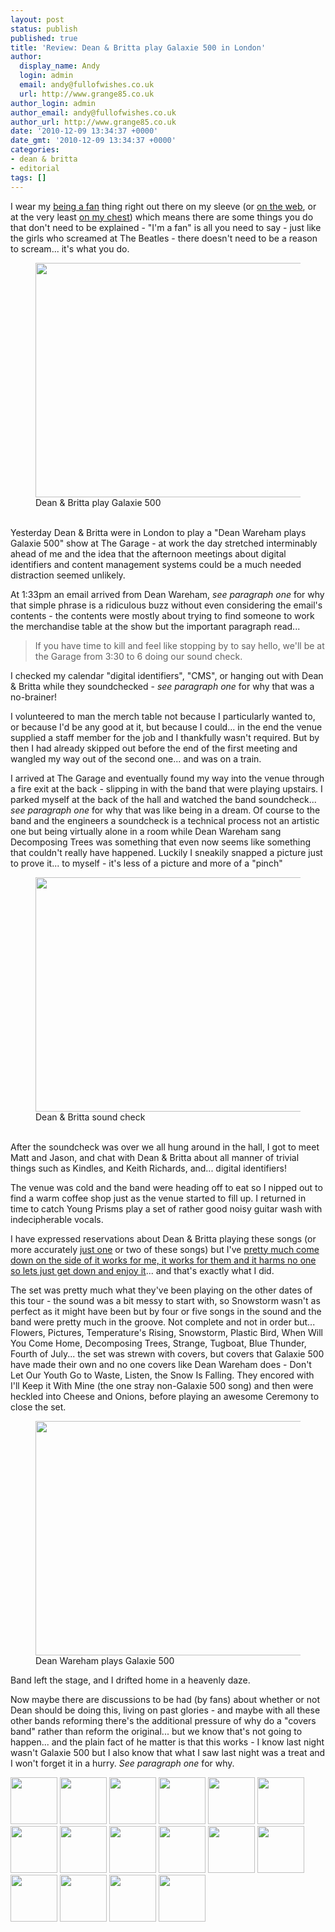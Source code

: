```yaml
---
layout: post
status: publish
published: true
title: 'Review: Dean & Britta play Galaxie 500 in London'
author:
  display_name: Andy
  login: admin
  email: andy@fullofwishes.co.uk
  url: http://www.grange85.co.uk
author_login: admin
author_email: andy@fullofwishes.co.uk
author_url: http://www.grange85.co.uk
date: '2010-12-09 13:34:37 +0000'
date_gmt: '2010-12-09 13:34:37 +0000'
categories:
- dean & britta
- editorial
tags: []
---
```

<p>I wear my <a href="http://www.grange85.co.uk/swirling/2004/06/29/108850795296338716/">being a fan</a> thing right out there on my sleeve (or <a href="http://www.fullofwishes.co.uk">on the web</a>, or at the very least <a href="http://www.flickr.com/photos/grange85/sets/72157619400404262/with/3592561407/">on my chest</a>) which means there are some things you do that don't need to be explained - "I'm a fan" is all you need to say - just like the girls who screamed at The Beatles - there doesn't need to be a reason to scream... it's what you do.<br />
<figure class="caption aligncenter"><a href="http://www.flickr.com/photos/grange85/5244864917/"><img alt="" src="http://farm6.static.flickr.com/5003/5244864917_2bf520ccd3.jpg" title="Dean & Britta play Galaxie 500" width="500" height="375" /></a><figcaption class="caption-text">Dean & Britta play Galaxie 500</figcaption></figure><br />
Yesterday Dean & Britta were in London to play a "Dean Wareham plays Galaxie 500" show at The Garage - at work the day stretched interminably ahead of me and the idea that the afternoon meetings about digital identifiers and content management systems could be a much needed distraction seemed unlikely.</p>
<p>At 1:33pm an email arrived from Dean Wareham, <em>see paragraph one</em> for why that simple phrase is a ridiculous buzz without even considering the email's contents - the contents were mostly about trying to find someone to work the merchandise table at the show but the important paragraph read...</p>
<blockquote><p>If you have time to kill and feel like stopping by to say hello, we'll be at the Garage from 3:30 to 6 doing our sound check.</p></blockquote>
<p>I checked my calendar "digital identifiers", "CMS", or hanging out with Dean & Britta while they soundchecked - <em>see paragraph one</em> for why that was a no-brainer!</p>
<p>I volunteered to man the merch table not because I particularly wanted to, or because I'd be any good at it, but because I could... in the end the venue supplied a staff member for the job and I thankfully wasn't required. But by then I had already skipped out before the end of the first meeting and wangled my way out of the second one... and was on a train.</p>
<p>I arrived at The Garage and eventually found my way into the venue through a fire exit at the back - slipping in with the band that were playing upstairs. I parked myself at the back of the hall and watched the band soundcheck... <em>see paragraph one</em> for why that was like being in a dream. Of course to the band and the engineers a soundcheck is a technical process not an artistic one but being virtually alone in a room while Dean Wareham sang Decomposing Trees was something that even now seems like something that couldn't really have happened. Luckily I sneakily snapped a picture just to prove it... to myself - it's less of a picture and more of a "pinch"</p>
<p><figure class="caption aligncenter"><a href="http://www.flickr.com/photos/grange85/5245465172/in/photostream/"><img alt="" src="http://farm6.static.flickr.com/5129/5245465172_a5d389713f.jpg" title="Dean & Britta sound check" width="500" height="375" /></a><figcaption class="caption-text">Dean & Britta sound check</figcaption></figure><br />
After the soundcheck was over we all hung around in the hall, I got to meet Matt and Jason, and chat with Dean & Britta about all manner of trivial things such as Kindles, and Keith Richards, and... digital identifiers!</p>
<p>The venue was cold and the band were heading off to eat so I nipped out to find a warm coffee shop just as the venue started to fill up. I returned in time to catch <span class="removed_link" title="http://www.myspace.com/youngprisms">Young Prisms</span> play a set of rather good noisy guitar wash with indecipherable vocals.</p>
<p>I have expressed reservations about Dean & Britta playing these songs (or more accurately <a href="http://www.grange85.co.uk/swirling/2009/06/20/dean-britta-cover-snowstorm-a-sacrilegious-opinion/">just one</a> or two of these songs) but I've <a href="http://www.grange85.co.uk/swirling/2010/06/16/should-dean-play-galaxie-500/">pretty much come down on the side of it works for me, it works for them and it harms no one so lets just get down and enjoy it</a>... and that's exactly what I did.</p>
<p>The set was pretty much what they've been playing on the other dates of this tour - the sound was a bit messy to start with, so Snowstorm wasn't as perfect as it might have been but by four or five songs in the sound and the band were pretty much in the groove. Not complete and not in order but... Flowers, Pictures, Temperature's Rising, Snowstorm, Plastic Bird, When Will You Come Home, Decomposing Trees, Strange, Tugboat, Blue Thunder, Fourth of July... the set was strewn with covers, but covers that Galaxie 500 have made their own and no one covers like Dean Wareham does - Don't Let Our Youth Go to Waste, Listen, the Snow Is Falling. They encored with I'll Keep it With Mine (the one stray non-Galaxie 500 song) and then were heckled into Cheese and Onions, before playing an awesome Ceremony to close the set.</p>
<p><figure class="caption aligncenter"><a href="http://www.flickr.com/photos/grange85/5244864049/in/photostream/"><img alt="" src="http://farm6.static.flickr.com/5203/5244864049_7c31b26c33.jpg" title="Dean Wareham plays Galaxie 500" width="500" height="375" /></a><figcaption class="caption-text">Dean Wareham plays Galaxie 500</figcaption></figure></p>
<p>Band left the stage, and I drifted home in a heavenly daze.</p>
<p>Now maybe there are discussions to be had (by fans) about whether or not Dean should be doing this, living on past glories - and maybe with all these other bands reforming there's the additional pressure of why do a "covers band" rather than reform the original... but we know that's not going to happen... and the plain fact of he matter is that this works - I know last night wasn't Galaxie 500 but I also know that what I saw last night was a treat and I won't forget it in a hurry. <em>See paragraph one</em> for why.</p>
<div class="flower_imagebox">
<a href="http://farm6.static.flickr.com/5003/5244864917_2bf520ccd3_z.jpg"><img alt="" src="http://farm6.static.flickr.com/5003/5244864917_2bf520ccd3_s.jpg" title="Dean & Britta #1 thumbnail" class="alignnone" width="75" height="75" /></a> <a href="http://farm6.static.flickr.com/5084/5245466704_52fd957e19_z.jpg"><img alt="" src="http://farm6.static.flickr.com/5084/5245466704_52fd957e19_s.jpg" title="Dean & Britta #2 thumbnail" class="alignnone" width="75" height="75" /></a> <a href="http://farm6.static.flickr.com/5045/5245466574_8ac4eccc08_z.jpg"><img alt="" src="http://farm6.static.flickr.com/5045/5245466574_8ac4eccc08_s.jpg" title="Dean & Britta #3 thumbnail" class="alignnone" width="75" height="75" /></a> <a href="http://farm6.static.flickr.com/5167/5244864537_21b9953ca2_z.jpg"><img alt="" src="http://farm6.static.flickr.com/5167/5244864537_21b9953ca2_s.jpg" title="Dean & Britta #4 thumbnail" class="alignnone" width="75" height="75" /></a> <a href="http://farm6.static.flickr.com/5163/5245466350_38235533ca_z.jpg"><img alt="" src="http://farm6.static.flickr.com/5163/5245466350_38235533ca_s.jpg" title="Dean & Britta #5 thumbnail" class="alignnone" width="75" height="75" /></a> <a href="http://farm6.static.flickr.com/5045/5244864285_0baf631569_z.jpg"><img alt="" src="http://farm6.static.flickr.com/5045/5244864285_0baf631569_s.jpg" title="Dean & Britta #6 thumbnail" class="alignnone" width="75" height="75" /></a> <a href="http://farm6.static.flickr.com/5003/5245466158_bc326c9049_z.jpg"><img alt="" src="http://farm6.static.flickr.com/5003/5245466158_bc326c9049_s.jpg" title="Dean & Britta #7 thumbnail" class="alignnone" width="75" height="75" /></a> <a href="http://farm6.static.flickr.com/5203/5244864049_7c31b26c33_z.jpg"><img alt="" src="http://farm6.static.flickr.com/5203/5244864049_7c31b26c33_s.jpg" title="Dean & Britta #8 thumbnail" class="alignnone" width="75" height="75" /></a> <a href="http://farm6.static.flickr.com/5084/5244863917_6991baf43f_z.jpg"><img alt="" src="http://farm6.static.flickr.com/5084/5244863917_6991baf43f_s.jpg" title="Dean & Britta #9 thumbnail" class="alignnone" width="75" height="75" /></a> <a href="http://farm6.static.flickr.com/5163/5244863777_aa3651882c_z.jpg"><img alt="" src="http://farm6.static.flickr.com/5163/5244863777_aa3651882c_s.jpg" title="Dean & Britta #10 thumbnail" class="alignnone" width="75" height="75" /></a> <a href="http://farm6.static.flickr.com/5049/5245465686_6515f56aa8_z.jpg"><img alt="" src="http://farm6.static.flickr.com/5049/5245465686_6515f56aa8_s.jpg" title="Dean & Britta #11 thumbnail" class="alignnone" width="75" height="75" /></a> <a href="http://farm6.static.flickr.com/5082/5245465540_fd03824188_z.jpg"><img alt="" src="http://farm6.static.flickr.com/5082/5245465540_fd03824188_s.jpg" title="Dean & Britta #12 thumbnail" class="alignnone" width="75" height="75" /></a> <a href="http://farm6.static.flickr.com/5047/5245465386_85358ebe5f_z.jpg"><img alt="" src="http://farm6.static.flickr.com/5047/5245465386_85358ebe5f_s.jpg" title="Dean & Britta #13 thumbnail" class="alignnone" width="75" height="75" /></a> <a href="http://farm6.static.flickr.com/5090/5244863295_b8a672649d_z.jpg"><img alt="" src="http://farm6.static.flickr.com/5090/5244863295_b8a672649d_s.jpg" title="Dean & Britta #14 thumbnail" class="alignnone" width="75" height="75" /></a> <a href="http://farm6.static.flickr.com/5129/5245465172_a5d389713f_z.jpg"><img alt="" src="http://farm6.static.flickr.com/5129/5245465172_a5d389713f_s.jpg" title="Dean & Britta #15 thumbnail" class="alignnone" width="75" height="75" /></a> <a href="http://farm6.static.flickr.com/5009/5244470724_499e36d35b_z.jpg"><img alt="" src="http://farm6.static.flickr.com/5009/5244470724_499e36d35b_s.jpg" title="Dean & Britta #16 thumbnail" class="alignnone" width="75" height="75" /></a></div>
